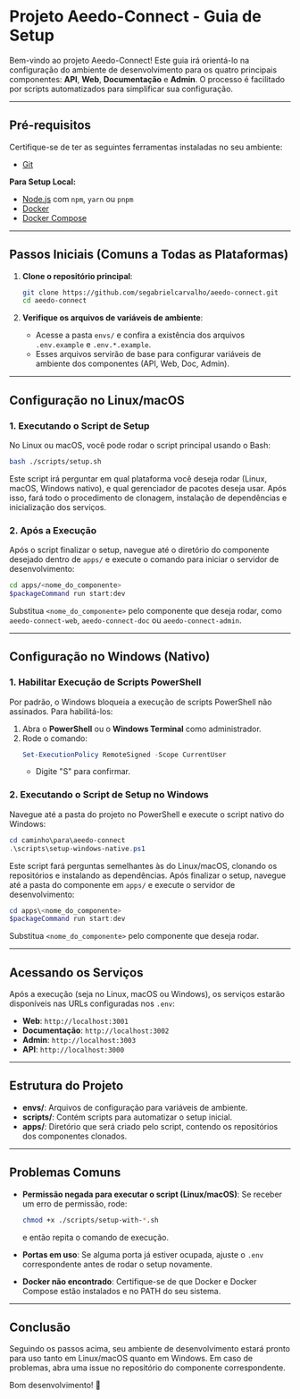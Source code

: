 # Projeto Aeedo-Connect - Guia de Setup

Bem-vindo ao projeto Aeedo-Connect! Este guia irá orientá-lo na configuração do ambiente de desenvolvimento para os quatro principais componentes: **API**, **Web**, **Documentação** e **Admin**. O processo é facilitado por scripts automatizados para simplificar sua configuração.

---

## Pré-requisitos

Certifique-se de ter as seguintes ferramentas instaladas no seu ambiente:

- [Git](https://git-scm.com/downloads)

**Para Setup Local:**
- [Node.js](https://nodejs.org/) com `npm`, `yarn` ou `pnpm`
- [Docker](https://docs.docker.com/get-docker/)
- [Docker Compose](https://docs.docker.com/compose/install/)

---

## Passos Iniciais (Comuns a Todas as Plataformas)

1. **Clone o repositório principal**:
   ```bash
   git clone https://github.com/segabrielcarvalho/aeedo-connect.git
   cd aeedo-connect
   ```

2. **Verifique os arquivos de variáveis de ambiente**:
   - Acesse a pasta `envs/` e confira a existência dos arquivos `.env.example` e `.env.*.example`.
   - Esses arquivos servirão de base para configurar variáveis de ambiente dos componentes (API, Web, Doc, Admin).

---

## Configuração no Linux/macOS

### 1. Executando o Script de Setup

No Linux ou macOS, você pode rodar o script principal usando o Bash:

```bash
bash ./scripts/setup.sh
```

Este script irá perguntar em qual plataforma você deseja rodar (Linux, macOS, Windows nativo), e qual gerenciador de pacotes deseja usar. Após isso, fará todo o procedimento de clonagem, instalação de dependências e inicialização dos serviços.

### 2. Após a Execução

Após o script finalizar o setup, navegue até o diretório do componente desejado dentro de `apps/` e execute o comando para iniciar o servidor de desenvolvimento:

```bash
cd apps/<nome_do_componente>
$packageCommand run start:dev
```

Substitua `<nome_do_componente>` pelo componente que deseja rodar, como `aeedo-connect-web`, `aeedo-connect-doc` ou `aeedo-connect-admin`.

---

## Configuração no Windows (Nativo)

### 1. Habilitar Execução de Scripts PowerShell

Por padrão, o Windows bloqueia a execução de scripts PowerShell não assinados. Para habilitá-los:

1. Abra o **PowerShell** ou o **Windows Terminal** como administrador.
2. Rode o comando:
   ```powershell
   Set-ExecutionPolicy RemoteSigned -Scope CurrentUser
   ```
   - Digite "S" para confirmar.

### 2. Executando o Script de Setup no Windows

Navegue até a pasta do projeto no PowerShell e execute o script nativo do Windows:

```powershell
cd caminho\para\aeedo-connect
.\scripts\setup-windows-native.ps1
```

Este script fará perguntas semelhantes às do Linux/macOS, clonando os repositórios e instalando as dependências. Após finalizar o setup, navegue até a pasta do componente em `apps/` e execute o servidor de desenvolvimento:

```powershell
cd apps\<nome_do_componente>
$packageCommand run start:dev
```

Substitua `<nome_do_componente>` pelo componente que deseja rodar.

---

## Acessando os Serviços

Após a execução (seja no Linux, macOS ou Windows), os serviços estarão disponíveis nas URLs configuradas nos `.env`:

- **Web**: `http://localhost:3001`
- **Documentação**: `http://localhost:3002`
- **Admin**: `http://localhost:3003`
- **API**: `http://localhost:3000`

---

## Estrutura do Projeto

- **envs/**: Arquivos de configuração para variáveis de ambiente.
- **scripts/**: Contém scripts para automatizar o setup inicial.
- **apps/**: Diretório que será criado pelo script, contendo os repositórios dos componentes clonados.

---

## Problemas Comuns

- **Permissão negada para executar o script (Linux/macOS)**:
  Se receber um erro de permissão, rode:
  ```bash
  chmod +x ./scripts/setup-with-*.sh
  ```
  e então repita o comando de execução.

- **Portas em uso**:
  Se alguma porta já estiver ocupada, ajuste o `.env` correspondente antes de rodar o setup novamente.

- **Docker não encontrado**:
  Certifique-se de que Docker e Docker Compose estão instalados e no PATH do seu sistema.

---

## Conclusão

Seguindo os passos acima, seu ambiente de desenvolvimento estará pronto para uso tanto em Linux/macOS quanto em Windows. Em caso de problemas, abra uma issue no repositório do componente correspondente.

Bom desenvolvimento! 🚀